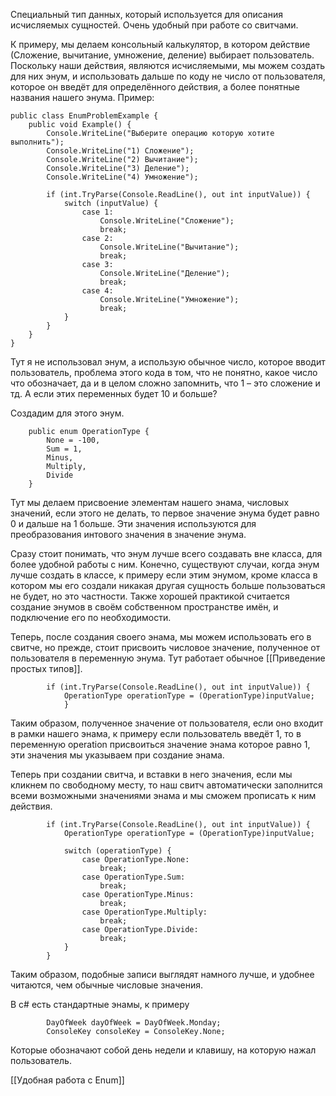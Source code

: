 Специальный тип данных, который используется для описания исчисляемых сущностей. Очень удобный при работе со свитчами.

К примеру, мы делаем консольный калькулятор, в котором действие (Сложение, вычитание, умножение, деление) выбирает пользователь. Поскольку наши действия, являются исчисляемыми, мы можем создать для них энум, и использовать дальше по коду не число от пользователя, которое он введёт для определённого действия, а более понятные названия нашего энума. Пример:

```Csharp
public class EnumProblemExample {
    public void Example() {
        Console.WriteLine("Выберите операцию которую хотите выполнить");
        Console.WriteLine("1) Сложение");
        Console.WriteLine("2) Вычитание");
        Console.WriteLine("3) Деление");
        Console.WriteLine("4) Умножение");

        if (int.TryParse(Console.ReadLine(), out int inputValue)) {
            switch (inputValue) {
                case 1:
                    Console.WriteLine("Сложение");
                    break;
                case 2:
                    Console.WriteLine("Вычитание");
                    break;
                case 3:
                    Console.WriteLine("Деление");
                    break;
                case 4:
                    Console.WriteLine("Умножение");
                    break;
            }
        }
    }
}
```

Тут я не использовал энум, а использую обычное число, которое вводит пользователь, проблема этого кода в том, что не понятно, какое число что обозначает, да и в целом сложно запомнить, что 1 – это сложение и тд. А если этих переменных будет 10 и больше?

Создадим для этого энум.
```Csharp
    public enum OperationType {
        None = -100,
        Sum = 1,
        Minus,
        Multiply,
        Divide
    }
```

Тут мы делаем присвоение элементам нашего энама, числовых значений, если этого не делать, то первое значение энума будет равно 0 и дальше на 1 больше. Эти значения используются для преобразования интового значения в значение энума.

Сразу стоит понимать, что энум лучше всего создавать вне класса, для более удобной работы с ним. Конечно, существуют случаи, когда энум лучше создать в классе, к примеру если этим энумом, кроме класса в котором мы его создали никакая другая сущность больше пользоваться не будет, но это частности. Также хорошей практикой считается создание энумов в своём собственном пространстве имён, и подключение его по необходимости.

Теперь, после создания своего энама, мы можем использовать его в свитче, но прежде, стоит присвоить числовое значение, полученное от пользователя в переменную энума. Тут работает обычное [[Приведение простых типов]].

```Csharp
        if (int.TryParse(Console.ReadLine(), out int inputValue)) {
            OperationType operationType = (OperationType)inputValue;
            }
```

Таким образом, полученное значение от пользователя, если оно входит в рамки нашего энама, к примеру если пользователь введёт 1, то в переменную operation присвоиться значение энама которое равно 1, эти значения мы указываем при создание энама.

Теперь при создании свитча, и вставки в него значения, если мы кликнем по свободному месту, то наш свитч автоматически заполнится всеми возможными значениями энама и мы сможем прописать к ним действия.

```Csharp
        if (int.TryParse(Console.ReadLine(), out int inputValue)) {
            OperationType operationType = (OperationType)inputValue;

            switch (operationType) {
                case OperationType.None:
                    break;
                case OperationType.Sum:
                    break;
                case OperationType.Minus:
                    break;
                case OperationType.Multiply:
                    break;
                case OperationType.Divide:
                    break;
            }
        }
```

Таким образом, подобные записи выглядят намного лучше, и удобнее читаются, чем обычные числовые значения.

В c# есть стандартные энамы, к примеру
```Csharp
        DayOfWeek dayOfWeek = DayOfWeek.Monday;
        ConsoleKey consoleKey = ConsoleKey.None;
```
Которые обозначают собой день недели и клавишу, на которую нажал пользователь.

[[Удобная работа с Enum]]